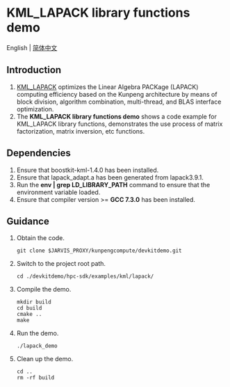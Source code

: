 # **KML_LAPACK library functions demo**

English | [简体中文](README.md)

## Introduction

1. [KML_LAPACK](https://www.hikunpeng.com/document/detail/en/kunpengaccel/math-lib/devg-kml/kunpengaccel_kml_16_0203.html)
   optimizes the Linear Algebra PACKage (LAPACK) computing efficiency based on the Kunpeng architecture by means of
   block division, algorithm combination, multi-thread, and BLAS interface optimization.
2. The **KML_LAPACK library functions demo** shows a code example for KML_LAPACK library functions, demonstrates the use process of matrix factorization, matrix inversion, etc functions.

## Dependencies

1. Ensure that boostkit-kml-1.4.0 has been installed.
2. Ensure that lapack_adapt.a has been generated from lapack3.9.1.
3. Run the **env | grep LD_LIBRARY_PATH** command to ensure that the environment variable loaded.
4. Ensure that compiler version >= **GCC 7.3.0** has been installed.

## Guidance

1. Obtain the code.

   ```shell
   git clone $JARVIS_PROXY/kunpengcompute/devkitdemo.git
   ```

2. Switch to the project root path.

   ```shell
   cd ./devkitdemo/hpc-sdk/examples/kml/lapack/
   ```

3. Compile the demo.

   ```shell
   mkdir build
   cd build
   cmake ..
   make
   ```

4. Run the demo.

   ```shell
   ./lapack_demo
   ```

5. Clean up the demo.

   ```shell
   cd ..
   rm -rf build
   ```